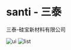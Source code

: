 # santi - 三泰

 三泰-硅宝新材料有限公司

![ui](http://progressed.io/bar/90?title=ui) 
![list](http://progressed.io/bar/80?title=list) 
